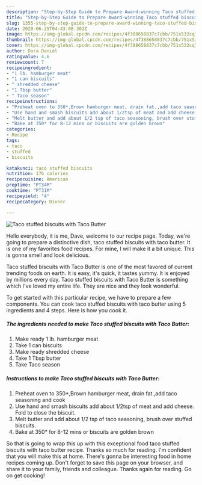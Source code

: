 ```yaml
---
description: "Step-by-Step Guide to Prepare Award-winning Taco stuffed biscuits with Taco Butter"
title: "Step-by-Step Guide to Prepare Award-winning Taco stuffed biscuits with Taco Butter"
slug: 1355-step-by-step-guide-to-prepare-award-winning-taco-stuffed-biscuits-with-taco-butter
date: 2020-06-25T04:43:08.302Z
image: https://img-global.cpcdn.com/recipes/4f388658837c7cbb/751x532cq70/taco-stuffed-biscuits-with-taco-butter-recipe-main-photo.jpg
thumbnail: https://img-global.cpcdn.com/recipes/4f388658837c7cbb/751x532cq70/taco-stuffed-biscuits-with-taco-butter-recipe-main-photo.jpg
cover: https://img-global.cpcdn.com/recipes/4f388658837c7cbb/751x532cq70/taco-stuffed-biscuits-with-taco-butter-recipe-main-photo.jpg
author: Dora Daniel
ratingvalue: 4.6
reviewcount: 7
recipeingredient:
- "1 lb. hamburger meat"
- "1 can biscuits"
- " shredded cheese"
- "1 Tbsp butter"
- " Taco season"
recipeinstructions:
- "Preheat oven to 350*,Brown hamburger meat, drain fat.,add taco seasoning and cook"
- "Use hand and smash biscuits add about 1/2tsp of meat and add cheese. Fold to close the biscuit."
- "Melt butter and add about 1/2 tsp of taco seasoning, brush over stuffed biscuits."
- "Bake at 350* for 8-12 mins or biscuits are golden brown"
categories:
- Recipe
tags:
- taco
- stuffed
- biscuits

katakunci: taco stuffed biscuits 
nutrition: 176 calories
recipecuisine: American
preptime: "PT34M"
cooktime: "PT31M"
recipeyield: "4"
recipecategory: Dinner

---
```



![Taco stuffed biscuits with Taco Butter](https://img-global.cpcdn.com/recipes/4f388658837c7cbb/751x532cq70/taco-stuffed-biscuits-with-taco-butter-recipe-main-photo.jpg)

Hello everybody, it is me, Dave, welcome to our recipe page. Today, we're going to prepare a distinctive dish, taco stuffed biscuits with taco butter. It is one of my favorites food recipes. For mine, I will make it a bit unique. This is gonna smell and look delicious.

Taco stuffed biscuits with Taco Butter is one of the most favored of current trending foods on earth. It is easy, it's quick, it tastes yummy. It is enjoyed by millions every day. Taco stuffed biscuits with Taco Butter is something which I've loved my entire life. They are nice and they look wonderful.




To get started with this particular recipe, we have to prepare a few components. You can cook taco stuffed biscuits with taco butter using 5 ingredients and 4 steps. Here is how you cook it.

<!--inarticleads1-->

##### The ingredients needed to make Taco stuffed biscuits with Taco Butter:

1. Make ready 1 lb. hamburger meat
1. Take 1 can biscuits
1. Make ready  shredded cheese
1. Take 1 Tbsp butter
1. Take  Taco season




<!--inarticleads2-->

##### Instructions to make Taco stuffed biscuits with Taco Butter:

1. Preheat oven to 350*,Brown hamburger meat, drain fat.,add taco seasoning and cook
1. Use hand and smash biscuits add about 1/2tsp of meat and add cheese. Fold to close the biscuit.
1. Melt butter and add about 1/2 tsp of taco seasoning, brush over stuffed biscuits.
1. Bake at 350* for 8-12 mins or biscuits are golden brown




So that is going to wrap this up with this exceptional food taco stuffed biscuits with taco butter recipe. Thanks so much for reading. I'm confident that you will make this at home. There's gonna be interesting food in home recipes coming up. Don't forget to save this page on your browser, and share it to your family, friends and colleague. Thanks again for reading. Go on get cooking!
